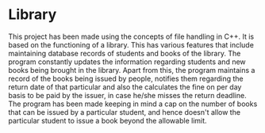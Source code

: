 # Library
This project has been made using the concepts of file handling in C++. It is based on the functioning of a library. This has various features that include maintaining database records of students and books of the library. The program constantly updates the information regarding students and new books being brought in the library. Apart from this, the program maintains a record of the books being issued by people, notifies them regarding the return date of that particular and also the calculates the fine on per day basis to be paid by the issuer, in case he/she misses the return deadline. The program has been made keeping in mind a cap on the number of books that can be issued by a particular student, and hence doesn't allow the particular student to issue a book beyond the allowable limit.

